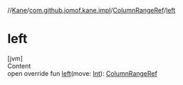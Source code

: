 //[Kane](../../index.md)/[com.github.jomof.kane.impl](../index.md)/[ColumnRangeRef](index.md)/[left](left.md)



# left  
[jvm]  
Content  
open override fun [left](left.md)(move: [Int](https://kotlinlang.org/api/latest/jvm/stdlib/kotlin/-int/index.html)): [ColumnRangeRef](index.md)  



